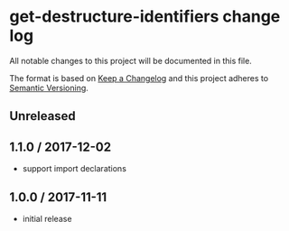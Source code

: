 # get-destructure-identifiers change log

All notable changes to this project will be documented in this file.

The format is based on [Keep a Changelog](http://keepachangelog.com/)
and this project adheres to [Semantic Versioning](http://semver.org/).

## Unreleased

## 1.1.0 / 2017-12-02

* support import declarations

## 1.0.0 / 2017-11-11

* initial release
